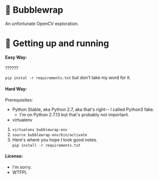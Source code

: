 # 🍾 Bubblewrap

An unfortunate OpenCV exploration.

# 🚀 Getting up and running

#### Easy Way:
??????

`pip instal -r requirements.txt` but don't take my word for it.

#### Hard Way:
Prerequisites:
  * Python Stable, aka Python 2.7, aka that's right-- I called Python3 fake.
    * I'm on Python 2.7.13 but that's probably not important.
  * virtualenv

1. `virtualenv bubblewrap-env`
2. `source bubblewrap-env/bin/activate`
3. Here's where you hope I took good notes.  
  `pip install -r requirements.txt`

#### License:
* I'm sorry.
* WTFPL
